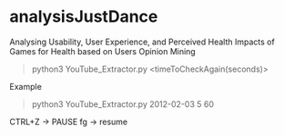 # analysisJustDance

Analysing Usability, User Experience, and Perceived Health Impacts of Games for Health based on Users Opinion Mining


> python3 YouTube_Extractor.py <Begin Date: YYYY-MM-DD> <Number of jump days> <timeToCheckAgain(seconds)>

Example
> python3 YouTube_Extractor.py 2012-02-03 5 60

CTRL+Z -> PAUSE
fg -> resume




